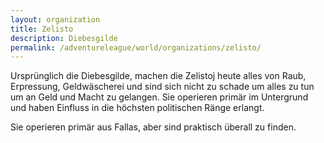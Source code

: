 ```yaml
---
layout: organization
title: Zelisto
description: Diebesgilde
permalink: /adventureleague/world/organizations/zelisto/
---
```

Ursprünglich die Diebesgilde, machen die Zelistoj heute alles von Raub, Erpressung, Geldwäscherei und sind sich nicht zu schade um alles zu tun um an Geld und Macht zu gelangen. Sie operieren primär im Untergrund und haben Einfluss in die höchsten politischen Ränge erlangt.

Sie operieren primär aus Fallas, aber sind praktisch überall zu finden.

